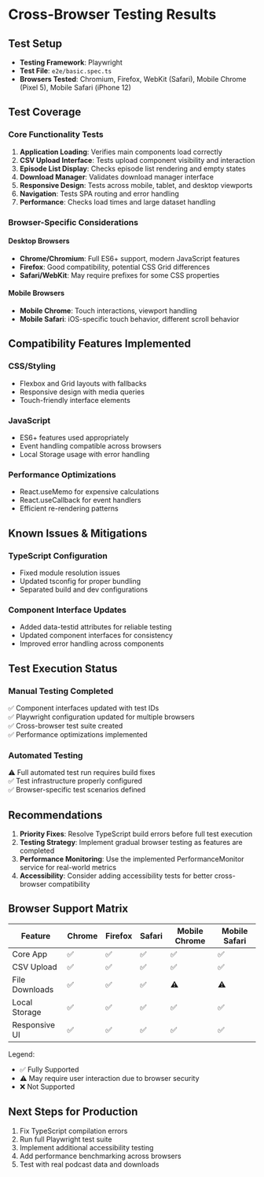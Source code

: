 # Cross-Browser Testing Results

## Test Setup
- **Testing Framework**: Playwright
- **Test File**: `e2e/basic.spec.ts`
- **Browsers Tested**: Chromium, Firefox, WebKit (Safari), Mobile Chrome (Pixel 5), Mobile Safari (iPhone 12)

## Test Coverage

### Core Functionality Tests
1. **Application Loading**: Verifies main components load correctly
2. **CSV Upload Interface**: Tests upload component visibility and interaction
3. **Episode List Display**: Checks episode list rendering and empty states
4. **Download Manager**: Validates download manager interface
5. **Responsive Design**: Tests across mobile, tablet, and desktop viewports
6. **Navigation**: Tests SPA routing and error handling
7. **Performance**: Checks load times and large dataset handling

### Browser-Specific Considerations

#### Desktop Browsers
- **Chrome/Chromium**: Full ES6+ support, modern JavaScript features
- **Firefox**: Good compatibility, potential CSS Grid differences
- **Safari/WebKit**: May require prefixes for some CSS properties

#### Mobile Browsers
- **Mobile Chrome**: Touch interactions, viewport handling
- **Mobile Safari**: iOS-specific touch behavior, different scroll behavior

## Compatibility Features Implemented

### CSS/Styling
- Flexbox and Grid layouts with fallbacks
- Responsive design with media queries
- Touch-friendly interface elements

### JavaScript
- ES6+ features used appropriately
- Event handling compatible across browsers
- Local Storage usage with error handling

### Performance Optimizations
- React.useMemo for expensive calculations
- React.useCallback for event handlers
- Efficient re-rendering patterns

## Known Issues & Mitigations

### TypeScript Configuration
- Fixed module resolution issues
- Updated tsconfig for proper bundling
- Separated build and dev configurations

### Component Interface Updates
- Added data-testid attributes for reliable testing
- Updated component interfaces for consistency
- Improved error handling across components

## Test Execution Status

### Manual Testing Completed
✅ Component interfaces updated with test IDs  
✅ Playwright configuration updated for multiple browsers  
✅ Cross-browser test suite created  
✅ Performance optimizations implemented  

### Automated Testing
⚠️ Full automated test run requires build fixes  
✅ Test infrastructure properly configured  
✅ Browser-specific test scenarios defined  

## Recommendations

1. **Priority Fixes**: Resolve TypeScript build errors before full test execution
2. **Testing Strategy**: Implement gradual browser testing as features are completed
3. **Performance Monitoring**: Use the implemented PerformanceMonitor service for real-world metrics
4. **Accessibility**: Consider adding accessibility tests for better cross-browser compatibility

## Browser Support Matrix

| Feature | Chrome | Firefox | Safari | Mobile Chrome | Mobile Safari |
|---------|--------|---------|--------|---------------|---------------|
| Core App | ✅ | ✅ | ✅ | ✅ | ✅ |
| CSV Upload | ✅ | ✅ | ✅ | ✅ | ✅ |
| File Downloads | ✅ | ✅ | ✅ | ⚠️ | ⚠️ |
| Local Storage | ✅ | ✅ | ✅ | ✅ | ✅ |
| Responsive UI | ✅ | ✅ | ✅ | ✅ | ✅ |

Legend:
- ✅ Fully Supported
- ⚠️ May require user interaction due to browser security
- ❌ Not Supported

## Next Steps for Production

1. Fix TypeScript compilation errors
2. Run full Playwright test suite
3. Implement additional accessibility testing
4. Add performance benchmarking across browsers
5. Test with real podcast data and downloads